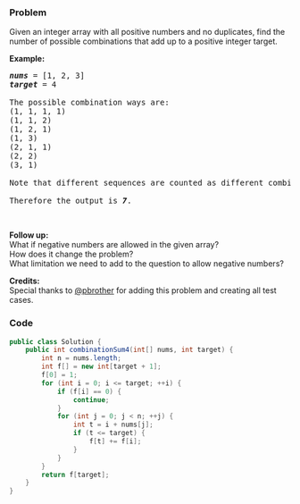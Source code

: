 ### Problem
<p>Given an integer array with all positive numbers and no duplicates, find the number of possible combinations that add up to a positive integer target.</p>

<p><b>Example:</b></p>

<pre>
<i><b>nums</b></i> = [1, 2, 3]
<i><b>target</b></i> = 4

The possible combination ways are:
(1, 1, 1, 1)
(1, 1, 2)
(1, 2, 1)
(1, 3)
(2, 1, 1)
(2, 2)
(3, 1)

Note that different sequences are counted as different combinations.

Therefore the output is <i><b>7</b></i>.
</pre>

<p>&nbsp;</p>

<p><b>Follow up:</b><br />
What if negative numbers are allowed in the given array?<br />
How does it change the problem?<br />
What limitation we need to add to the question to allow negative numbers?</p>

<p><b>Credits:</b><br />
Special thanks to <a href="https://leetcode.com/pbrother/">@pbrother</a> for adding this problem and creating all test cases.</p>


### Code
```java
public class Solution {
    public int combinationSum4(int[] nums, int target) {
        int n = nums.length;
        int f[] = new int[target + 1];
        f[0] = 1;
        for (int i = 0; i <= target; ++i) {
            if (f[i] == 0) {
                continue;
            }
            for (int j = 0; j < n; ++j) {
                int t = i + nums[j];
                if (t <= target) {
                    f[t] += f[i];
                }
            }
        }
        return f[target];
    }
}
```
